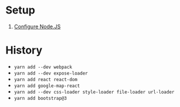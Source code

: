 # Setup

1. [Configure Node.JS](https://gist.github.com/japgolly/775314a0cb24e33653b059b8f8540250)


# History
* `yarn add --dev webpack`
* `yarn add --dev expose-loader`
* `yarn add react react-dom`
* `yarn add google-map-react`
* `yarn add --dev css-loader style-loader file-loader url-loader`
* `yarn add bootstrap@3`
